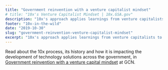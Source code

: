 ```yaml
---
title: "Government reinvention with a venture capitalist mindset"
# title: "10x's Venture Capitalist Mindset | 10x.GSA.gov"
description: "10x's approach applies learnings from venture capitalists to the development of technology projects for government. Find out how."
footer: "10x-in-the-wild"
date: "2019-10-30"
slug: "government-reinvention-venture-capitalist-mindset"
excerpt: "10x's approach applies learnings from venture capitalists to the development of technology projects for government. "
---
```

Read about the 10x process, its history and how it is impacting the development of technology solutions across the government, in [Government reinvention with a venture capital mindset](https://gcn.com/articles/2019/10/31/psi_gsa-10x.aspx) at GCN.

